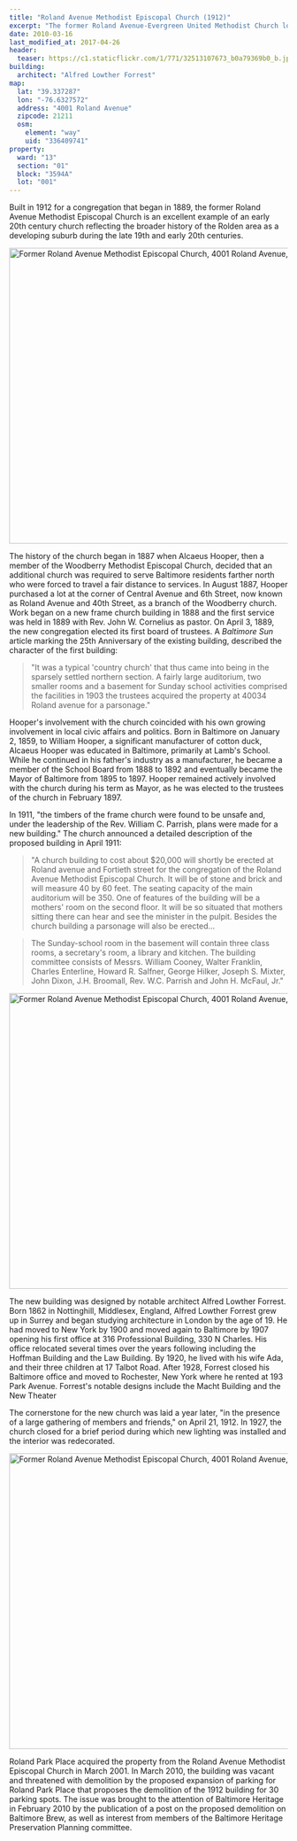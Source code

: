 ```yaml
---
title: "Roland Avenue Methodist Episcopal Church (1912)"
excerpt: "The former Roland Avenue-Evergreen United Methodist Church located at Roland Avenue and W. 40th Street."
date: 2010-03-16
last_modified_at: 2017-04-26
header:
  teaser: https://c1.staticflickr.com/1/771/32513107673_b0a79369b0_b.jpg
building:
  architect: "Alfred Lowther Forrest"
map:
  lat: "39.337287"
  lon: "-76.6327572"
  address: "4001 Roland Avenue"
  zipcode: 21211
  osm:
    element: "way"
    uid: "336409741"
property:
  ward: "13"
  section: "01"
  block: "3594A"
  lot: "001"
---
```


<!-- NOTE: This is adapted from a 2010 report. I had to strip out the citations to convert from Microsoft Word to Markdown but they are still available. -->

Built in 1912 for a congregation that began in 1889, the former Roland Avenue Methodist Episcopal Church is an excellent example of an early 20th century church reflecting the broader history of the Rolden area as a developing suburb during the late 19th and early 20th centuries.

<a data-flickr-embed="true"  href="https://www.flickr.com/photos/baltimoreheritage/32513107673/in/photolist-Rx5bAr-Rx5baX-Rx599T-Rx58Li-SxiT1j-Rx58Ai-Rx57hM-Rx58WD-SxiStC-Rx5aMn-SxiUaU-SxiTB9" title="Former Roland Avenue Methodist Episcopal Church, 4001 Roland Avenue, Baltimore, MD 21211"><img src="https://c1.staticflickr.com/1/771/32513107673_b0a79369b0_c.jpg" width="800" height="534" alt="Former Roland Avenue Methodist Episcopal Church, 4001 Roland Avenue, Baltimore, MD 21211"></a>

The history of the church began in 1887 when Alcaeus Hooper, then a member of the Woodberry Methodist Episcopal Church, decided that an additional church was required to serve Baltimore residents farther north who were forced to travel a fair distance to services. In August 1887, Hooper purchased a lot at the corner of Central Avenue and 6th Street, now known as Roland Avenue and 40th Street, as a branch of the Woodberry church. Work began on a new frame church building in 1888 and the first service was held in 1889 with Rev. John W. Cornelius as pastor. On April 3, 1889, the new congregation elected its first board of trustees. A _Baltimore Sun_ article marking the 25th Anniversary of the existing building, described the character of the first building:

>"It was a typical 'country church' that thus came into being in the sparsely settled northern section. A fairly large auditorium, two smaller rooms and a basement for Sunday school activities comprised the facilities in 1903 the trustees acquired the property at 40034 Roland avenue for a parsonage."

Hooper's involvement with the church coincided with his own growing involvement in local civic affairs and politics. Born in Baltimore on January 2, 1859, to William Hooper, a significant manufacturer of cotton duck, Alcaeus Hooper was educated in Baltimore, primarily at Lamb's School. While he continued in his father's industry as a manufacturer, he became a member of the School Board from 1888 to 1892 and eventually became the Mayor of Baltimore from 1895 to 1897. Hooper remained actively involved with the church during his term as Mayor, as he was elected to the trustees of the church in February 1897.

In 1911, "the timbers of the frame church were found to be unsafe and, under the leadership of the Rev. William C. Parrish, plans were made for a new building." The church announced a detailed description of the proposed building in April 1911:

>"A church building to cost about $20,000 will shortly be erected at Roland avenue and Fortieth street for the congregation of the Roland Avenue Methodist Episcopal Church. It will be of stone and brick and will measure 40 by 60 feet. The seating capacity of the main auditorium will be 350. One of features of the building will be a mothers' room on the second floor. It will be so situated that mothers sitting there can hear and see the minister in the pulpit. Besides the church building a parsonage will also be erected...

>The Sunday-school room in the basement will contain three class rooms, a secretary's room, a library and kitchen. The building committee consists of Messrs. William Cooney, Walter Franklin, Charles Enterline, Howard R. Salfner, George Hilker, Joseph S. Mixter, John Dixon, J.H. Broomall, Rev. W.C. Parrish and John H. McFaul, Jr."

<a data-flickr-embed="true"  href="https://www.flickr.com/photos/baltimoreheritage/32513100883/in/photolist-Rx5bAr-Rx5baX-Rx599T-Rx58Li-SxiT1j-Rx58Ai-Rx57hM-Rx58WD-SxiStC-Rx5aMn-SxiUaU-SxiTB9/" title="Former Roland Avenue Methodist Episcopal Church, 4001 Roland Avenue, Baltimore, MD 21211"><img src="https://c1.staticflickr.com/3/2868/32513100883_6d848e45da_c.jpg" width="800" height="534" alt="Former Roland Avenue Methodist Episcopal Church, 4001 Roland Avenue, Baltimore, MD 21211"></a>

The new building was designed by notable architect Alfred Lowther Forrest. Born 1862 in Nottinghill, Middlesex, England, Alfred Lowther Forrest grew up in Surrey and began studying architecture in London by the age of 19. He had moved to New York by 1900 and moved again to Baltimore by 1907 opening his first office at 316 Professional Building, 330 N Charles. His office relocated several times over the years following including the Hoffman Building and the Law Building. By 1920, he lived with his wife Ada, and their three children at 17 Talbot Road. After 1928, Forrest closed his Baltimore office and moved to Rochester, New York where he rented at 193 Park Avenue. Forrest's notable designs include the Macht Building and the New Theater

The cornerstone for the new church was laid a year later, "in the presence of a large gathering of members and friends," on April 21, 1912. In 1927, the church closed for a brief period during which new lighting was installed and the interior was redecorated.

<a data-flickr-embed="true"  href="https://www.flickr.com/photos/baltimoreheritage/32513109093/in/photolist-Rx5bAr-Rx5baX-Rx599T-Rx58Li-SxiT1j-Rx58Ai-Rx57hM-Rx58WD-SxiStC-Rx5aMn-SxiUaU-SxiTB9/" title="Former Roland Avenue Methodist Episcopal Church, 4001 Roland Avenue, Baltimore, MD 21211"><img src="https://c1.staticflickr.com/1/731/32513109093_ab62329892_c.jpg" width="800" height="534" alt="Former Roland Avenue Methodist Episcopal Church, 4001 Roland Avenue, Baltimore, MD 21211"></a><script async src="//embedr.flickr.com/assets/client-code.js" charset="utf-8"></script>

Roland Park Place acquired the property from the Roland Avenue Methodist Episcopal Church in March 2001. In March 2010, the building was vacant and threatened with demolition by the proposed expansion of parking for Roland Park Place that proposes the demolition of the 1912 building for 30 parking spots. The issue was brought to the attention of Baltimore Heritage in February 2010 by the publication of a post on the proposed demolition on Baltimore Brew, as well as interest from members of the Baltimore Heritage Preservation Planning committee.
